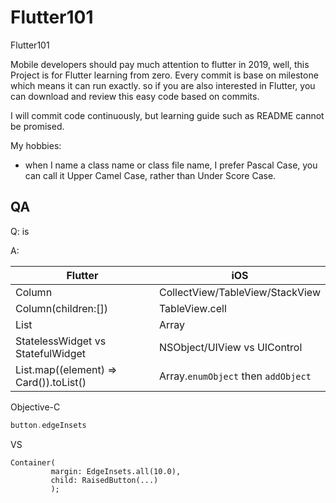 # Flutter101
Flutter101

Mobile developers should pay much attention to flutter in 2019, well, this Project is for Flutter learning from zero. Every commit is base on milestone which means it can run exactly. so if you are also interested in Flutter, you can download and review this easy code based on commits.

I will commit code continuously, but learning guide such as README cannot be promised.

My hobbies:

 - when I name a class name or class file name, I prefer Pascal Case, you can call it Upper Camel Case, rather than Under Score Case.
 
## QA

Q: is

A:


Flutter | iOS
-------------|-------------
Column | CollectView/TableView/StackView
Column(children:[]) | TableView.cell
List | Array
StatelessWidget vs StatefulWidget  |  NSObject/UIView vs UIControl
List.map((element) => Card()).toList() | Array.`enumObject` then `addObject`




Objective-C 

 ```Objective-C
button.edgeInsets
 ```

VS

 ```Flutter
Container(
          margin: EdgeInsets.all(10.0),
          child: RaisedButton(...)
          );
 ```

          

